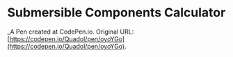 # Submersible Components Calculator
 _A Pen created at CodePen.io. Original URL: [https://codepen.io/Quadol/pen/oyoYGo](https://codepen.io/Quadol/pen/oyoYGo).

 
